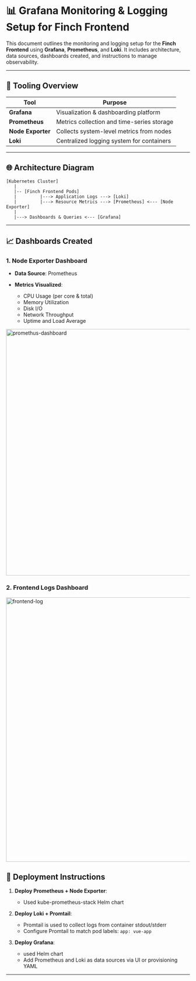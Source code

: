 # 📊 Grafana Monitoring & Logging Setup for Finch Frontend

This document outlines the monitoring and logging setup for the **Finch Frontend** using **Grafana**, **Prometheus**, and **Loki**. It includes architecture, data sources, dashboards created, and instructions to manage observability.

---

## 🔧 Tooling Overview

| Tool              | Purpose                                    |
| ----------------- | ------------------------------------------ |
| **Grafana**       | Visualization & dashboarding platform      |
| **Prometheus**    | Metrics collection and time-series storage |
| **Node Exporter** | Collects system-level metrics from nodes   |
| **Loki**          | Centralized logging system for containers  |

---

## 🌐 Architecture Diagram

```
[Kubernetes Cluster]
   |
   |-- [Finch Frontend Pods]
   |         |---> Application Logs ---> [Loki]
   |         |---> Resource Metrics ---> [Prometheus] <--- [Node Exporter]
   |
   |---> Dashboards & Queries <--- [Grafana]
```

---

## 📈 Dashboards Created

### 1. **Node Exporter Dashboard**

* **Data Source**: Prometheus
* **Metrics Visualized**:

  * CPU Usage (per core & total)
  * Memory Utilization
  * Disk I/O
  * Network Throughput
  * Uptime and Load Average

<img width="1359" height="674" alt="promethus-dashboard" src="https://github.com/user-attachments/assets/f205b9e1-fc2e-4e71-b556-2bcf55699da5" />


### 2. **Frontend Logs Dashboard**
<img width="1357" height="723" alt="frontend-log" src="https://github.com/user-attachments/assets/b28d7595-2cfb-431f-95f3-33dd840aca60" />



## 🔄 Deployment Instructions

1. **Deploy Prometheus + Node Exporter**:

   * Used kube-prometheus-stack Helm chart
2. **Deploy Loki + Promtail**:

   * Promtail is used to collect logs from container stdout/stderr
   * Configure Promtail to match pod labels: `app: vue-app`
3. **Deploy Grafana**:

   * used Helm chart
   * Add Prometheus and Loki as data sources via UI or provisioning YAML

---

